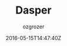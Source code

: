 ---
title: "Dasper"
github: https://github.com/ozgrozer/dasper
demo: https://ozgrozer.github.io/dasper/
author: ozgrozer

ssg:
  - Jekyll
cms:
  - No Cms
date: 2016-05-15T14:47:40Z
github_branch: master
description: "A Jekyll theme"
---
